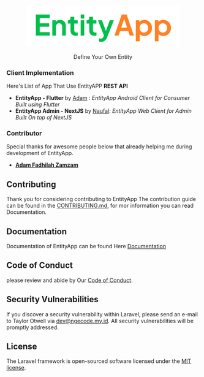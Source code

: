 <p align="center"><a href="https://laravel.com" target="_blank"><img src="https://raw.githubusercontent.com/nfal001/entityapp/master/.github/images/Logo.svg" width="400" alt="EntityApp Logo"></a></p>

<p align="center">Define Your Own Entity</p>
<!-- <p align="center">
<a href="https://github.com/laravel/framework/actions"><img src="https://github.com/laravel/framework/workflows/tests/badge.svg" alt="Build Status"></a>
<a href="https://packagist.org/packages/laravel/framework"><img src="https://img.shields.io/packagist/dt/laravel/framework" alt="Total Downloads"></a>
<a href="https://packagist.org/packages/laravel/framework"><img src="https://img.shields.io/packagist/v/laravel/framework" alt="Latest Stable Version"></a>
<a href="https://packagist.org/packages/laravel/framework"><img src="https://img.shields.io/packagist/l/laravel/framework" alt="License"></a>
</p> -->

<!-- ## About EntityApp

Laravel is a web application framework with expressive, elegant syntax. We believe development must be an enjoyable and creative experience to be truly fulfilling. Laravel takes the pain out of development by easing common tasks used in many web projects, such as:

- [Simple, fast routing engine](https://laravel.com/docs/routing).
- [Powerful dependency injection container](https://laravel.com/docs/container).
- Multiple back-ends for [session](https://laravel.com/docs/session) and [cache](https://laravel.com/docs/cache) storage.
- Expressive, intuitive [database ORM](https://laravel.com/docs/eloquent).
- Database agnostic [schema migrations](https://laravel.com/docs/migrations).
- [Robust background job processing](https://laravel.com/docs/queues).
- [Real-time event broadcasting](https://laravel.com/docs/broadcasting).

Laravel is accessible, powerful, and provides tools required for large, robust applications. -->

### Client Implementation

Here's List of App That Use EntityAPP **REST API**

- **EntityApp - Flutter** by [Adam](https://github.com/dazmy) : *EntityApp Android Client for Consumer Built using Flutter*
- **EntityApp Admin - NextJS** by [Naufal](https://github.com/nfal001): *EntityApp Web Client for Admin Built On top of NextJS* 

<!-- ## Learning Laravel

Laravel has the most extensive and thorough [documentation](https://laravel.com/docs) and video tutorial library of all modern web application frameworks, making it a breeze to get started with the framework.

You may also try the [Laravel Bootcamp](https://bootcamp.laravel.com), where you will be guided through building a modern Laravel application from scratch.

If you don't feel like reading, [Laracasts](https://laracasts.com) can help. Laracasts contains over 2000 video tutorials on a range of topics including Laravel, modern PHP, unit testing, and JavaScript. Boost your skills by digging into our comprehensive video library. -->

### Contributor

Special thanks for awesome people below that already helping me during development of EntityApp.

- **[Adam Fadhilah Zamzam](https://github.com/dazmy)**

## Contributing

Thank you for considering contributing to EntityApp The contribution guide can be found in the [CONTRIBUTING.md](#contributing), for mor information you can read Documentation.

## Documentation

Documentation of EntityApp can be found Here [Documentation](#documentation)

## Code of Conduct

please review and abide by Our [Code of Conduct](#code-of-conduct).

## Security Vulnerabilities

If you discover a security vulnerability within Laravel, please send an e-mail to Taylor Otwell via [dev@ngecode.my.id](mailto:dev@ngecode.my.id). All security vulnerabilities will be promptly addressed.

## License

The Laravel framework is open-sourced software licensed under the [MIT license](https://opensource.org/licenses/MIT).
